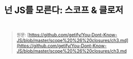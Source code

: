  # 넌 JS를 모른다: 스코프 & 클로저

 

> 원문: [https://github.com/getify/You-Dont-Know-JS/blob/master/scope%20%26%20closures/ch3.md](https://github.com/getify/You-Dont-Know-JS/blob/master/scope%20%26%20closures/ch3.md

